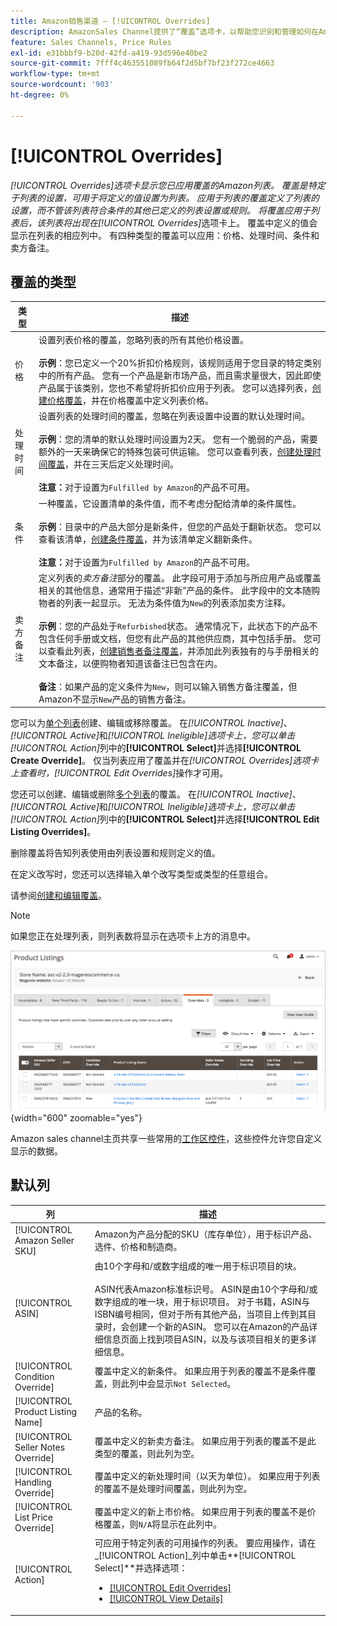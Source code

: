 ```yaml
---
title: Amazon销售渠道 — [!UICONTROL Overrides]
description: AmazonSales Channel提供了“覆盖”选项卡，以帮助您识别和管理如何在Amazon列表中应用覆盖。
feature: Sales Channels, Price Rules
exl-id: e31bbbf9-b20d-42fd-a419-93d596e40be2
source-git-commit: 7fff4c463551089fb64f2d5bf7bf23f272ce4663
workflow-type: tm+mt
source-wordcount: '903'
ht-degree: 0%

---
```


# [!UICONTROL Overrides]

_[!UICONTROL Overrides]_选项卡显示您已应用覆盖的Amazon列表。 覆盖是特定于列表的设置，可用于将定义的值设置为列表。 应用于列表的覆盖定义了列表的设置，而不管该列表符合条件的其他已定义的列表设置或规则。 将覆盖应用于列表后，该列表将出现在_[!UICONTROL Overrides]_&#x200B;选项卡上。 覆盖中定义的值会显示在列表的相应列中。 有四种类型的覆盖可以应用：价格、处理时间、条件和卖方备注。

## 覆盖的类型

| 类型 | 描述 |
|---------------|----------------------------------------------------------------------------------------------------------------------------------------------------------------------------------------------------------------------------------------------------------------------------------------------------------------------------------------------------------------------------------------------------------------------------------------------------------------------------------------------------------------------------------------------------------------------------------------------------------------------------------------------------------------------------------------------------------------------------------------------------------------------------------------------------------------------------------------------------------------------------------------------------------------------------------------------------------------------------------------------------------------------------------|
| 价格 | 设置列表价格的覆盖，忽略列表的所有其他价格设置。 <br><br>**示例**：您已定义一个20%折扣价格规则，该规则适用于您目录的特定类别中的所有产品。 您有一个产品是新市场产品，而且需求量很大，因此即使产品属于该类别，您也不希望将折扣价应用于列表。 您可以选择列表，[创建价格覆盖](./creating-editing-overrides.md#edit-override-single-listing)，并在价格覆盖中定义列表价格。 |
| 处理时间 | 设置列表的处理时间的覆盖，忽略在列表设置中设置的默认处理时间。<br><br>**示例**：您的清单的默认处理时间设置为2天。 您有一个脆弱的产品，需要额外的一天来确保它的特殊包装可供运输。 您可以查看列表，[创建处理时间覆盖](./creating-editing-overrides.md#edit-override-single-listing)，并在三天后定义处理时间。<br><br>**注意：**&#x200B;对于设置为`Fulfilled by Amazon`的产品不可用。 |
| 条件 | 一种覆盖，它设置清单的条件值，而不考虑分配给清单的条件属性。<br><br>**示例**：目录中的产品大部分是新条件，但您的产品处于翻新状态。 您可以查看该清单，[创建条件覆盖](./creating-editing-overrides.md#edit-override-single-listing)，并为该清单定义翻新条件。<br><br>**注意：**&#x200B;对于设置为`Fulfilled by Amazon`的产品不可用。 |
| 卖方备注 | 定义列表的&#x200B;_卖方备注_&#x200B;部分的覆盖。 此字段可用于添加与所应用产品或覆盖相关的其他信息，通常用于描述“非新”产品的条件。 此字段中的文本随购物者的列表一起显示。 无法为条件值为`New`的列表添加卖方注释。 <br><br>**示例**：您的产品处于`Refurbished`状态。 通常情况下，此状态下的产品不包含任何手册或文档，但您有此产品的其他供应商，其中包括手册。 您可以查看此列表，[创建销售者备注覆盖](./creating-editing-overrides.md#edit-override-single-listing)，并添加此列表独有的与手册相关的文本备注，以便购物者知道该备注已包含在内。<br><br>**备注**：如果产品的定义条件为`New`，则可以输入销售方备注覆盖，但Amazon不显示`New`产品的销售方备注。 |

您可以为[单个列表](./creating-editing-overrides.md#edit-override-single-listing)创建、编辑或移除覆盖。 在&#x200B;_[!UICONTROL Inactive]_、_[!UICONTROL Active]_&#x200B;和&#x200B;_[!UICONTROL Ineligible]_选项卡上，您可以单击_[!UICONTROL Action]_&#x200B;列中的&#x200B;**[!UICONTROL Select]**&#x200B;并选择&#x200B;**[!UICONTROL Create Override]**。 仅当列表应用了覆盖并在&#x200B;_[!UICONTROL Overrides]_选项卡上查看时，_[!UICONTROL Edit Overrides]_&#x200B;操作才可用。

您还可以创建、编辑或删除[多个列表](./creating-editing-overrides.md#edit-override-multiple-listings)的覆盖。 在&#x200B;_[!UICONTROL Inactive]_、_[!UICONTROL Active]_&#x200B;和&#x200B;_[!UICONTROL Ineligible]_选项卡上，您可以单击_[!UICONTROL Action]_&#x200B;列中的&#x200B;**[!UICONTROL Select]**&#x200B;并选择&#x200B;**[!UICONTROL Edit Listing Overrides]**。

删除覆盖将告知列表使用由列表设置和规则定义的值。

在定义改写时，您还可以选择输入单个改写类型或类型的任意组合。

请参阅[创建和编辑覆盖](./creating-editing-overrides.md)。

>[!NOTE]
>
>如果您正在处理列表，则列表数将显示在选项卡上方的消息中。

![覆盖选项卡](assets/amazon-overrides.png){width="600" zoomable="yes"}

Amazon sales channel主页共享一些常用的[工作区控件](./workspace-controls.md)，这些控件允许您自定义显示的数据。

## 默认列

| 列 | 描述 |
|------------------------------------|------------------------------------------------------------------------------------------------------------------------------------------------------------------------------------------------------------------------------------------------------------------------------------------------------------------------------------------------------------------------------------------------------------------------------------------------------------------------------------|
| [!UICONTROL Amazon Seller SKU] | Amazon为产品分配的SKU（库存单位），用于标识产品、选件、价格和制造商。 |
| [!UICONTROL ASIN] | 由10个字母和/或数字组成的唯一用于标识项目的块。<br><br>ASIN代表Amazon标准标识号。 ASIN是由10个字母和/或数字组成的唯一块，用于标识项目。 对于书籍，ASIN与ISBN编号相同，但对于所有其他产品，当项目上传到其目录时，会创建一个新的ASIN。 您可以在Amazon的产品详细信息页面上找到项目ASIN，以及与该项目相关的更多详细信息。 |
| [!UICONTROL Condition Override] | 覆盖中定义的新条件。 如果应用于列表的覆盖不是条件覆盖，则此列中会显示`Not Selected`。 |
| [!UICONTROL Product Listing Name] | 产品的名称。 |
| [!UICONTROL Seller Notes Override] | 覆盖中定义的新卖方备注。 如果应用于列表的覆盖不是此类型的覆盖，则此列为空。 |
| [!UICONTROL Handling Override] | 覆盖中定义的新处理时间（以天为单位）。 如果应用于列表的覆盖不是处理时间覆盖，则此列为空。 |
| [!UICONTROL List Price Override] | 覆盖中定义的新上市价格。 如果应用于列表的覆盖不是价格覆盖，则`N/A`将显示在此列中。 |
| [!UICONTROL Action] | 可应用于特定列表的可用操作的列表。 要应用操作，请在&#x200B;_[!UICONTROL Action]_列中单击&#x200B;**[!UICONTROL Select]**并选择选项：<ul><li>[[!UICONTROL Edit Overrides]](./creating-editing-overrides.md#edit-override-single-listing)</li><li>[[!UICONTROL View Details]](./product-listing-details.md)</li></ul> |
